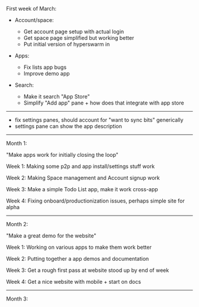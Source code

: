 First week of March:

- Account/space:

  - Get account page setup with actual login
  - Get space page simplified but working better
  - Put initial version of hyperswarm in

- Apps:

  - Fix lists app bugs
  - Improve demo app

- Search:

  - Make it search "App Store"
  - Simplify "Add app" pane + how does that integrate with app store

---

- fix settings panes, should account for "want to sync bits" generically
- settings pane can show the app description

---

Month 1:

"Make apps work for initially closing the loop"

Week 1: Making some p2p and app install/settings stuff work

Week 2: Making Space management and Account signup work

Week 3: Make a simple Todo List app, make it work cross-app

Week 4: Fixing onboard/productionization issues, perhaps simple site for alpha

---

Month 2:

"Make a great demo for the website"

Week 1: Working on various apps to make them work better

Week 2: Putting together a app demos and documentation

Week 3: Get a rough first pass at website stood up by end of week

Week 4: Get a nice website with mobile + start on docs

---

Month 3:

